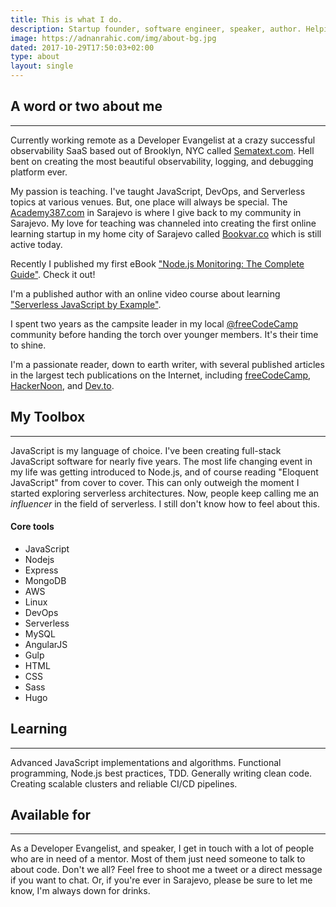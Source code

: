 ```yaml
---
title: This is what I do.
description: Startup founder, software engineer, speaker, author. Helping people embrace programming since 2017.
image: https://adnanrahic.com/img/about-bg.jpg
dated: 2017-10-29T17:50:03+02:00
type: about
layout: single
---
```

<h2>A word or two about me</h2>
<hr>
<p>
    Currently working remote as a Developer Evangelist at a crazy successful observability SaaS based out of Brooklyn, NYC called <a href="https://sematext.com/" target="_blank">Sematext.com</a>. Hell bent on creating the most beautiful observability, logging, and debugging platform ever.
</p> 
<p>
    My passion is teaching. I've taught JavaScript, DevOps, and Serverless topics at various venues. But, one place will always be special. The <a href="http://www.academy387.com/lecturers/adnan-rahic" target="_blank">Academy387.com</a> in Sarajevo is where I give back to my community in Sarajevo. My love for teaching was channeled into creating the first online learning startup in my home city of Sarajevo called <a href="https://bookvar.co/" target="_blank">Bookvar.co</a> which is still active today.
</p>
<p>
    Recently I published my first eBook <a href="https://sematext.com/resources/nodejs-monitoring-ebook/">"Node.js Monitoring: The Complete Guide"</a>. Check it out!
</p>
<p>
    I'm a published author with an online video course about learning <a href="http://bit.ly/sls-js">"Serverless JavaScript by Example"</a>.
</p>
<p>
    I spent two years as the campsite leader in my local <a href="https://www.facebook.com/groups/free.code.camp.sarajevo/" target="_blank">@freeCodeCamp</a> community before handing the torch over younger members. It's their time to shine.
</p>
<p>
    I'm a passionate reader, down to earth writer, with several published articles in the largest tech publications on the Internet, including <a href="https://freecodecamp.org/news/author/adnanrahic" target="_blank">freeCodeCamp</a>, <a href="https://hackernoon.com/@adnanrahic" target="_blank">HackerNoon</a>, and <a href="https://dev.to/@adnanrahic" target="_blank">Dev.to</a>.
</p>
<h2>My Toolbox</h2>
<hr>
<p>
    JavaScript is my language of choice. I've been creating full-stack JavaScript software for nearly five years. The most life changing event in my life was getting introduced to Node.js, and of course reading "Eloquent JavaScript" from cover to cover. This can only outweigh the moment I started exploring serverless architectures. Now, people keep calling me an <i>influencer</i> in the field of serverless. I still don't know how to feel about this.
</p> 
<h4>Core tools</h4>
<ul>
    <li>JavaScript</li>
    <li>Nodejs</li>
    <li>Express</li>
    <li>MongoDB</li>
    <li>AWS</li>
    <li>Linux</li>
    <li>DevOps</li>
    <li>Serverless</li>
    <li>MySQL</li>
    <li>AngularJS</li>
    <li>Gulp</li>
    <li>HTML</li>
    <li>CSS</li>
    <li>Sass</li>
    <li>Hugo</li>
</ul>
<h2>Learning</h2>
<hr>
<p>
    Advanced JavaScript implementations and algorithms. Functional programming, Node.js best practices, TDD. Generally writing clean code. Creating scalable clusters and reliable CI/CD pipelines. 
</p>
<h2>Available for</h2>
<hr>
<p>
    As a Developer Evangelist, and speaker, I get in touch with a lot of people who are in need of a mentor. Most of them just need someone to talk to about code. Don't we all? Feel free to shoot me a tweet or a direct message if you want to chat. Or, if you're ever in Sarajevo, please be sure to let me know, I'm always down for drinks.
</p> 